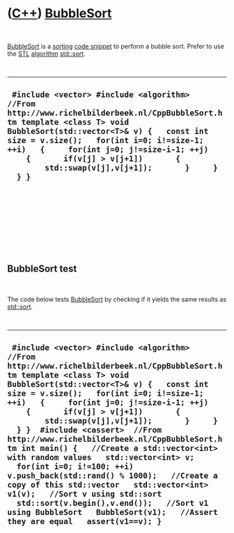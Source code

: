 



 

 

 

 

 

([C++](Cpp.htm)) [BubbleSort](CppBubbleSort.htm)
================================================

 

[BubbleSort](CppBubbleSort.htm) is a [sorting](CppSort.htm) [code
snippet](CppCodeSnippets.htm) to perform a bubble sort. Prefer to use
the [STL](CppStl.htm) [algorithm](CppAlgorithm.htm)
[std::sort](CppSort.htm).

 

  ---------------------------------------------------------------------------------------------------------------------------------------------------------------------------------------------------------------------------------------------------------------------------------------------------------------------------------------------------------
  ` #include <vector> #include <algorithm>  //From http://www.richelbilderbeek.nl/CppBubbleSort.htm template <class T> void BubbleSort(std::vector<T>& v) {   const int size = v.size();   for(int i=0; i!=size-1; ++i)   {     for(int j=0; j!=size-i-1; ++j)     {       if(v[j] > v[j+1])       {         std::swap(v[j],v[j+1]);       }     }   } }`
  ---------------------------------------------------------------------------------------------------------------------------------------------------------------------------------------------------------------------------------------------------------------------------------------------------------------------------------------------------------

 

 

 

 

 

BubbleSort test
---------------

 

The code below tests [BubbleSort](CppBubbleSort.htm) by checking if it
yields the same results as [std::sort](CppSort.htm).

 

  --------------------------------------------------------------------------------------------------------------------------------------------------------------------------------------------------------------------------------------------------------------------------------------------------------------------------------------------------------------------------------------------------------------------------------------------------------------------------------------------------------------------------------------------------------------------------------------------------------------------------------------------------------------------------------------------------------------------------------------------------------------------------------------------------------------
  ` #include <vector> #include <algorithm>  //From http://www.richelbilderbeek.nl/CppBubbleSort.htm template <class T> void BubbleSort(std::vector<T>& v) {   const int size = v.size();   for(int i=0; i!=size-1; ++i)   {     for(int j=0; j!=size-i-1; ++j)     {       if(v[j] > v[j+1])       {         std::swap(v[j],v[j+1]);       }     }   } }  #include <cassert>  //From http://www.richelbilderbeek.nl/CppBubbleSort.htm int main() {   //Create a std::vector<int> with random values   std::vector<int> v;   for(int i=0; i!=100; ++i) v.push_back(std::rand() % 1000);   //Create a copy of this std::vector   std::vector<int> v1(v);   //Sort v using std::sort   std::sort(v.begin(),v.end());   //Sort v1 using BubbleSort   BubbleSort(v1);   //Assert they are equal   assert(v1==v); }`
  --------------------------------------------------------------------------------------------------------------------------------------------------------------------------------------------------------------------------------------------------------------------------------------------------------------------------------------------------------------------------------------------------------------------------------------------------------------------------------------------------------------------------------------------------------------------------------------------------------------------------------------------------------------------------------------------------------------------------------------------------------------------------------------------------------------

 

 

 

 

 





 




